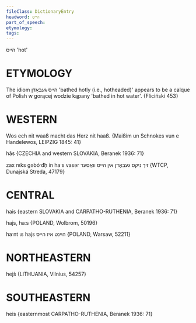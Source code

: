 ```yaml
---
fileClass: DictionaryEntry
headword: הייס
part_of_speech: 
etymology: 
tags: 
---
```

הייס
'hot'

ETYMOLOGY
===========
The idiom הייס געבאָדן 'bathed hotly (i.e., hotheaded)' appears to be a calque of Polish w gorącej wodzie kąpany 'bathed in hot water'.
{Fliciński 453}


WESTERN
========

Wos ech nit waaß macht das Herz nit haaß.
{Maißim un Schnokes vun e Handelewos, LEIPZIG 1845: 41}

hās {CZECHIA and western SLOVAKIA, Beranek 1936: 71}

zax nɩks gəbóˑd͡n̩ in haˑs vasər זיך ניקס געבאָדן אין הייס וואַסער {WTCP, Dunajská Streda, 47179}

CENTRAL
========

hais {eastern SLOVAKIA and CARPATHO-RUTHENIA, Beranek 1936: 71}

hajs, haːs {POLAND, Wolbrom, 50196}

haˑnt ɩs hajs הײַנט איז הייס {POLAND, Warsaw, 52211}

NORTHEASTERN
==============

hejs̀ {LITHUANIA, Vilnius, 54257}

SOUTHEASTERN
==============

heis {easternmost CARPATHO-RUTHENIA, Beranek 1936: 71}
